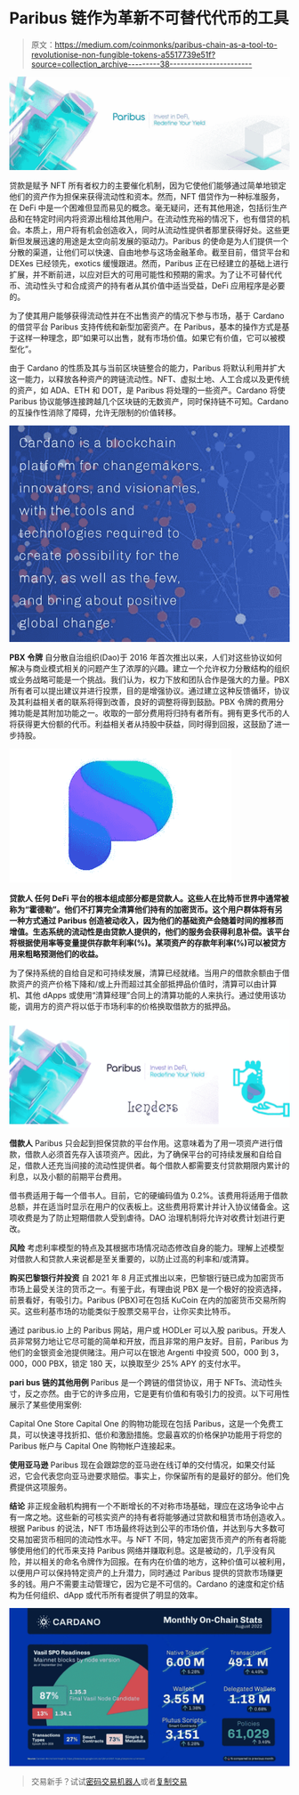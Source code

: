 # Paribus 链作为革新不可替代代币的工具

> 原文：<https://medium.com/coinmonks/paribus-chain-as-a-tool-to-revolutionise-non-fungible-tokens-a5517739e51f?source=collection_archive---------38----------------------->

![](img/3ea154f8ec7078de1cadc814ab18b006.png)

贷款是赋予 NFT 所有者权力的主要催化机制，因为它使他们能够通过简单地锁定他们的资产作为担保来获得流动性和资本。然而，NFT 借贷作为一种标准服务，在 DeFi 中是一个困难但显而易见的概念。毫无疑问，还有其他用途，包括衍生产品和在特定时间内将资源出租给其他用户。在流动性充裕的情况下，也有借贷的机会。本质上，用户将有机会创造收入，同时从流动性提供者那里获得好处。这些更新但发展迅速的用途是太空向前发展的驱动力。Paribus 的使命是为人们提供一个分散的渠道，让他们可以快速、自由地参与这场金融革命。截至目前，借贷平台和 DEXes 已经领先，exotics 缓慢跟进。然而，Paribus 正在已经建立的基础上进行扩展，并不断前进，以应对巨大的可用可能性和预期的需求。为了让不可替代代币、流动性头寸和合成资产的持有者从其价值中适当受益，DeFi 应用程序是必要的。

为了使其用户能够获得流动性并在不出售资产的情况下参与市场，基于 Cardano 的借贷平台 Paribus 支持传统和新型加密资产。在 Paribus，基本的操作方式是基于这样一种理念，即“如果可以出售，就有市场价值。如果它有价值，它可以被模型化”。

由于 Cardano 的性质及其与当前区块链整合的能力，Paribus 将默认利用并扩大这一能力，以释放各种资产的跨链流动性。NFT、虚拟土地、人工合成以及更传统的资产，如 ADA、ETH 和 DOT，是 Paribus 将处理的一些资产。Cardano 将使 Paribus 协议能够连接跨越几个区块链的无数资产，同时保持链不可知。Cardano 的互操作性消除了障碍，允许无限制的价值转移。

![](img/9596ce80dd617ac1e9c1cc9b82223201.png)

**PBX 令牌** 自分散自治组织(Dao)于 2016 年首次推出以来，人们对这些协议如何解决与商业模式相关的问题产生了浓厚的兴趣。建立一个允许权力分散结构的组织或业务战略可能是一个挑战。我们认为，权力下放和团队合作是强大的力量。PBX 所有者可以提出建议并进行投票，目的是增强协议。通过建立这种反馈循环，协议及其利益相关者的联系将得到改善，良好的调整将得到鼓励。PBX 令牌的费用分摊功能是其附加功能之一。收取的一部分费用将归持有者所有。拥有更多代币的人将获得更大份额的代币。利益相关者从持股中获益，同时得到回报，这鼓励了进一步持股。

![](img/8fa196e0c1a77cd2ba43990e83f9dc0c.png)

**贷款人
任何 DeFi 平台的根本组成部分都是贷款人。这些人在比特币世界中通常被称为“霍德勒”。他们不打算完全清算他们持有的加密货币。这个用户群体将有另一种方式通过 Paribus 创造被动收入，因为他们的基础资产会随着时间的推移而增值。生态系统的流动性是由贷款人提供的，他们的服务会获得利息补偿。该平台将根据使用率等变量提供存款年利率(%)。某项资产的存款年利率(%)可以被贷方用来粗略预测他们的收益。**

为了保持系统的自给自足和可持续发展，清算已经就绪。当用户的借款余额由于借款资产的资产价格下降和/或上升而超过其全部抵押品价值时，清算可以由计算机、其他 dApps 或使用“清算经理”合同上的清算功能的人来执行。通过使用该功能，调用方的资产将以低于市场利率的价格换取借款方的抵押品。

![](img/1549b902e362e0b8ffe92a9ac7a8571f.png)

**借款人** Paribus 只会起到担保贷款的平台作用。这意味着为了用一项资产进行借款，借款人必须首先存入该项资产。因此，为了确保平台的可持续发展和自给自足，借款人还充当间接的流动性提供者。每个借款人都需要支付贷款期限内累计的利息，以及小额的前期平台费用。

借书费适用于每一个借书人。目前，它的硬编码值为 0.2%。该费用将适用于借款总额，并在适当时显示在用户的仪表板上。这些费用将累计并计入协议储备金。这项收费是为了防止短期借款人受到虐待。DAO 治理机制将允许对收费计划进行更改。

**风险** 考虑利率模型的特点及其根据市场情况动态修改自身的能力。理解上述模型对借款人和贷款人来说都是至关重要的，以防止过高的利率和/或清算。

**购买巴黎银行并投资** 自 2021 年 8 月正式推出以来，巴黎银行链已成为加密货币市场上最受关注的货币之一。有鉴于此，有理由说 PBX 是一个极好的投资选择，前景看好，有吸引力。Paribus (PBX)可在包括 KuCoin 在内的加密货币交易所购买。这些利基市场的功能类似于股票交易平台，让你买卖比特币。

通过 paribus.io 上的 Paribus 网站，用户或 HODLer 可以入股 paribus。开发人员非常努力地让它尽可能的简单和开放，而且非常的用户友好。目前，Paribus 为他们的金银资金池提供赌注。用户可以在银池 Argenti 中投资 500，000 到 3，000，000 PBX，锁定 180 天，以换取至少 25% APY 的支付水平。

**pari bus 链的其他用例** Paribus 是一个跨链的借贷协议，用于 NFTs、流动性头寸，反之亦然。由于它的许多应用，它是更有价值和有吸引力的投资。以下可用性展示了某些使用案例:

Capital One Store
Capital One 的购物功能现在包括 Paribus，这是一个免费工具，可以快速寻找折扣、低价和激励措施。您最喜欢的价格保护功能用于将您的 Paribus 帐户与 Capital One 购物帐户连接起来。

**使用亚马逊** Paribus 现在会跟踪您的亚马逊在线订单的交付情况，如果交付延迟，它会代表您向亚马逊要求赔偿。事实上，你保留所有的是最好的部分。他们免费提供这项服务。

**结论** 非正规金融机构拥有一个不断增长的不对称市场基础，理应在这场争论中占有一席之地。这些新的可核实资产的持有者将能够通过贷款和租赁市场创造收入。根据 Paribus 的说法，NFT 市场最终将达到公平的市场价值，并达到与大多数可交易加密货币相同的流动性水平。与 NFT 不同，特定加密货币资产的所有者将能够使用他们的代币来支持 Paribus 网络并赚取利息。这是被动的，几乎没有风险，并以相关的命名令牌作为回报。在有内在价值的地方，这种价值可以被利用，以便用户可以保持特定资产的上升潜力，同时通过 Paribus 提供的贷款市场赚更多的钱。用户不需要主动管理它，因为它是不可信的。Cardano 的速度和定价结构为任何组织、dApp 或代币所有者提供了明显的效率。

![](img/cf7507997eb2daa252e3e9ca4ad66886.png)

> 交易新手？试试[密码交易机器人](/coinmonks/crypto-trading-bot-c2ffce8acb2a)或者[复制交易](/coinmonks/top-10-crypto-copy-trading-platforms-for-beginners-d0c37c7d698c)